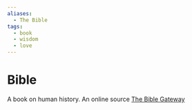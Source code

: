 ```yaml
---
aliases:
  - The Bible
tags:
  - book
  - wisdom
  - love
---
```

# Bible
A book on human history.
An online source [The Bible Gateway](https://www.biblegateway.com/)